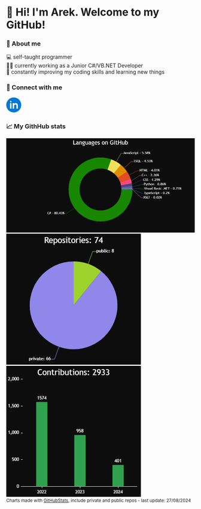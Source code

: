# 👋 Hi! I'm Arek. Welcome to my GitHub!

### 🌌 About me

💻 self-taught programmer\
🕵️‍♂️ currently working as a Junior C#/VB.NET Developer\
🧠 constantly improving my coding skills and learning new things

### 🔭 Connect with me

<a href="https://www.linkedin.com/in/arkadiusz-gubala/" target="_blank"><img src="./img/i-li.svg" height="40" alt="linkedin"/></a>

### 📈 My GithHub stats

![Programming Languages](/img/LanguagesChart.png)\
![Repositories](/img/ReposChart.png)
![Contributions](/img/ContributionsChart.png)\
<sup>Charts made with [GitHubStats](https://github.com/arekjg/GitHubStats), include private and public repos - last update: 27/08/2024</sup>
